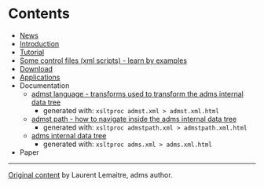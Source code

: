 # Contents

 * [News](News.md)
 * [Introduction](Introduction.md)
 * [Tutorial](Tutorials.md)
 * [Some control files (xml scripts) - learn by examples](Scripts.md)
 * [Download](http://sourceforge.net/projects/mot-adms/)
 * [Applications](Applications.md)
 * Documentation
   * [admst language - transforms used to transform the adms internal data tree](doc/admst.xml.html)
     * generated with: `xsltproc admst.xml > admst.xml.html`
   * [admst path - how to navigate inside the adms internal data tree](doc/admstpath.xml.html)
     * generated with: `xsltproc admstpath.xml > admstpath.xml.html`
   * [adms internal data tree](doc/adms.xml.html)
     * generated with: `xsltproc adms.xml > adms.xml.html`
 * Paper

---

[Original content](http://vacomp.noovela.com/) by Laurent Lemaitre, adms author.
